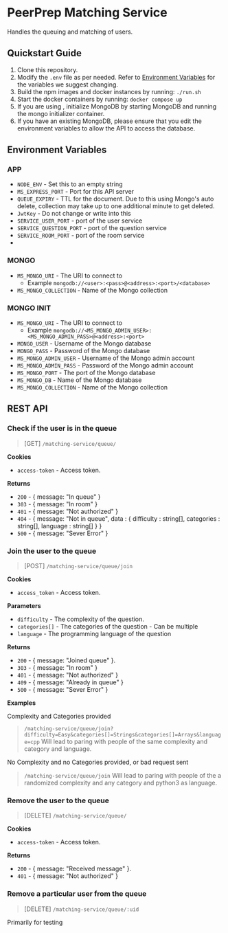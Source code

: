 # PeerPrep Matching Service

Handles the queuing and matching of users.

## Quickstart Guide

1. Clone this repository.
2. Modify the `.env` file as per needed. Refer to [Environment Variables](#environment-variables) for the variables we suggest changing.
3. Build the npm images and docker instances by running: `./run.sh`
4. Start the docker containers by running: `docker compose up`
5. If you are using , initialize MongoDB by starting MongoDB and running the mongo initializer container.
6. If you have an existing MongoDB, please ensure that you edit the environment variables to allow the API to access the database.

## Environment Variables

### APP

- `NODE_ENV` - Set this to an empty string
- `MS_EXPRESS_PORT` - Port for this API server
- `QUEUE_EXPIRY` - TTL for the document. Due to this using Mongo's auto delete, collection may take up to one additional minute to get deleted. 
- `JwtKey` - Do not change or write into this
- `SERVICE_USER_PORT` - port of the user service
- `SERVICE_QUESTION_PORT` - port of the question service
- `SERVICE_ROOM_PORT` - port of the room service
- 
### MONGO

- `MS_MONGO_URI` - The URI to connect to
  - Example `mongodb://<user>:<pass>@<address>:<port>/<database>`
- `MS_MONGO_COLLECTION` - Name of the Mongo collection

### MONGO INIT

- `MS_MONGO_URI` - The URI to connect to
    - Example `mongodb://<MS_MONGO_ADMIN_USER>:<MS_MONGO_ADMIN_PASS>@<address>:<port>`
- `MONGO_USER` - Username of the Mongo database
- `MONGO_PASS` - Password of the Mongo database
- `MS_MONGO_ADMIN_USER` - Username of the Mongo admin account
- `MS_MONGO_ADMIN_PASS` - Password of the Mongo admin account
- `MS_MONGO_PORT` - The port of the Mongo database
- `MS_MONGO_DB` - Name of the Mongo database 
- `MS_MONGO_COLLECTION` - Name of the Mongo collection


## REST API

### Check if the user is in the queue

> [GET] `/matching-service/queue/`

**Cookies**

- `access-token` - Access token.

**Returns**

- `200` - { message: "In queue" } 
- `303` - { message: "In room" } 
- `401` - { message: "Not authorized" }
- `404` - { message: "Not in queue", data : { difficulty : string[], categories : string[], language : string[] } }
- `500` - { message: "Sever Error" }

### Join the user to the queue

> [POST] `/matching-service/queue/join`

**Cookies**

- `access_token` - Access token.

**Parameters**

- `difficulty` - The complexity of the question. 
- `categories[]` - The categories of the question - Can be multiple
- `language` - The programming language of the question

**Returns**

- `200` - { message: "Joined queue" }. 
- `303` - { message: "In room" }
- `401` - { message: "Not authorized" }
- `409` - { message: "Already in queue" }
- `500` - { message: "Sever Error" }

**Examples**

Complexity and Categories provided
> `/matching-service/queue/join?difficulty=Easy&categories[]=Strings&categories[]=Arrays&language=cpp`
Will lead to paring with people of the same complexity and category and language.

No Complexity and no Categories provided, or bad request sent
> `/matching-service/queue/join`
Will lead to paring with people of the a randomized complexity and any category and python3 as language.


### Remove the user to the queue

> [DELETE] `/matching-service/queue/`

**Cookies**

- `access-token` - Access token.

**Returns**

- `200` - { message: "Received message" }. 
- `401` - { message: "Not authorized" }

### Remove a particular user from the queue

> [DELETE] `/matching-service/queue/:uid`

Primarily for testing